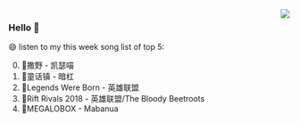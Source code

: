 <img align="right"  src="https://github-readme-stats.vercel.app/api/top-langs/?username=sohyunQVQ" />

### Hello 👋

😄 listen to my this week song list of top 5:

0. 🌈撒野 - 凯瑟喵
1. 🌈童话镇 - 暗杠
2. 🌈Legends Were Born - 英雄联盟
3. 🌈Rift Rivals 2018 - 英雄联盟/The Bloody Beetroots
4. 🌈MEGALOBOX - Mabanua


